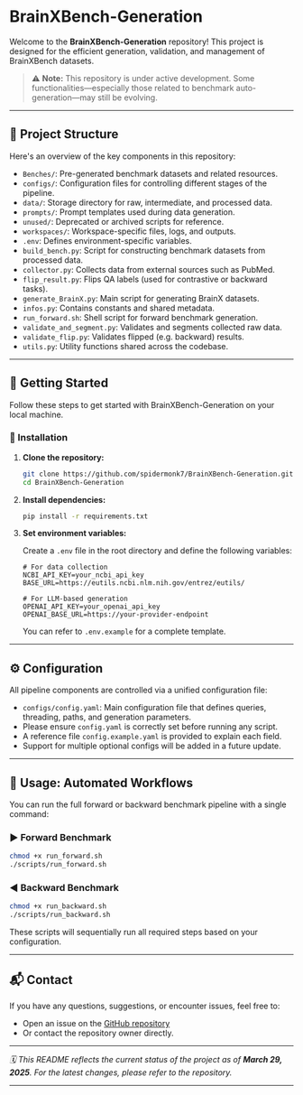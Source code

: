 # BrainXBench-Generation

Welcome to the **BrainXBench-Generation** repository! This project is designed for the efficient generation, validation, and management of BrainXBench datasets.

> ⚠️ **Note:** This repository is under active development. Some functionalities—especially those related to benchmark auto-generation—may still be evolving.

---

## 📁 Project Structure

Here's an overview of the key components in this repository:

- `Benches/`: Pre-generated benchmark datasets and related resources.
- `configs/`: Configuration files for controlling different stages of the pipeline.
- `data/`: Storage directory for raw, intermediate, and processed data.
- `prompts/`: Prompt templates used during data generation.
- `unused/`: Deprecated or archived scripts for reference.
- `workspaces/`: Workspace-specific files, logs, and outputs.
- `.env`: Defines environment-specific variables.
- `build_bench.py`: Script for constructing benchmark datasets from processed data.
- `collector.py`: Collects data from external sources such as PubMed.
- `flip_result.py`: Flips QA labels (used for contrastive or backward tasks).
- `generate_BrainX.py`: Main script for generating BrainX datasets.
- `infos.py`: Contains constants and shared metadata.
- `run_forward.sh`: Shell script for forward benchmark generation.
- `validate_and_segment.py`: Validates and segments collected raw data.
- `validate_flip.py`: Validates flipped (e.g. backward) results.
- `utils.py`: Utility functions shared across the codebase.

---

## 🚀 Getting Started

Follow these steps to get started with BrainXBench-Generation on your local machine.

### 🔧 Installation

1. **Clone the repository:**

   ```bash
   git clone https://github.com/spidermonk7/BrainXBench-Generation.git
   cd BrainXBench-Generation
   ```

2. **Install dependencies:**

   ```bash
   pip install -r requirements.txt
   ```

3. **Set environment variables:**

   Create a `.env` file in the root directory and define the following variables:

   ```env
   # For data collection
   NCBI_API_KEY=your_ncbi_api_key
   BASE_URL=https://eutils.ncbi.nlm.nih.gov/entrez/eutils/

   # For LLM-based generation
   OPENAI_API_KEY=your_openai_api_key
   OPENAI_BASE_URL=https://your-provider-endpoint
   ```

   You can refer to `.env.example` for a complete template.

---

## ⚙️ Configuration

All pipeline components are controlled via a unified configuration file:

- `configs/config.yaml`: Main configuration file that defines queries, threading, paths, and generation parameters.
- Please ensure `config.yaml` is correctly set before running any script.
- A reference file `config.example.yaml` is provided to explain each field.
- Support for multiple optional configs will be added in a future update.

---

## 🧠 Usage: Automated Workflows

You can run the full forward or backward benchmark pipeline with a single command:

### ▶️ Forward Benchmark

```bash
chmod +x run_forward.sh
./scripts/run_forward.sh
```

### ◀️ Backward Benchmark

```bash
chmod +x run_backward.sh
./scripts/run_backward.sh
```

These scripts will sequentially run all required steps based on your configuration.

---

## 📬 Contact

If you have any questions, suggestions, or encounter issues, feel free to:

- Open an issue on the [GitHub repository](https://github.com/spidermonk7/BrainXBench-Generation/issues)
- Or contact the repository owner directly.

---

*🗓️ This README reflects the current status of the project as of **March 29, 2025**. For the latest changes, please refer to the repository.*

---
